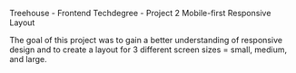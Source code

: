 Treehouse - Frontend Techdegree - Project 2 Mobile-first Responsive Layout

The goal of this project was to gain a better understanding of responsive design and to create a layout for 3 different screen sizes = small, medium, and large.